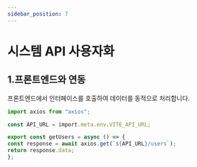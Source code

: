 ```yaml
---
sidebar_position: 7
---
```


# 시스템 API 사용자화


## 1.프론트엔드와 연동
프론트엔드에서 인터페이스를 호출하여 데이터를 동적으로 처리합니다.
 
```ts title="UserService.ts"
import axios from "axios";

const API_URL = import.meta.env.VITE_API_URL;

export const getUsers = async () => {
const response = await axios.get(`${API_URL}/users`);
return response.data;
};
```
